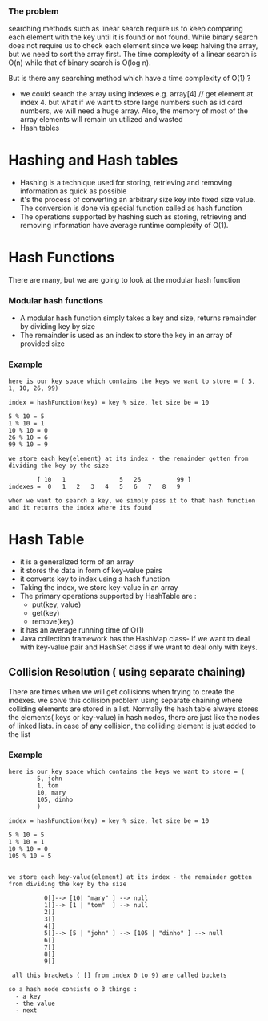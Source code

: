 
### The problem

searching methods such as linear search require us to keep comparing each element with the key until it is
found or not found. While binary search does not require us to check each element since we keep halving the array,
but we need to sort the array first.
The time complexity of a linear search is O(n) while that of binary search is O(log n).

But is there any searching method which have a time complexity of O(1) ?
- we could search the array using indexes e.g. array[4] // get element at index 4. but what if we want to
store large numbers such as id card numbers, we will need a huge array. Also, the memory of most of the array
elements will remain un utilized and wasted
- Hash tables

# Hashing and Hash tables
- Hashing is a technique used for storing, retrieving and removing information as quick as possible
- it's the process of converting an arbitrary size key into fixed size value. The conversion is done via
  special function called as hash function
- The operations supported by hashing such as storing, retrieving and removing information have average runtime
  complexity of O(1).

# Hash Functions
There are many, but we are going to look at the modular hash function
### Modular hash functions
- A modular hash function simply takes a key and size, returns remainder by dividing key by size
- The remainder is used as an index to store the key in an array of provided size

### Example
```` 
here is our key space which contains the keys we want to store = ( 5, 1, 10, 26, 99)

index = hashFunction(key) = key % size, let size be = 10

5 % 10 = 5
1 % 10 = 1
10 % 10 = 0
26 % 10 = 6
99 % 10 = 9

we store each key(element) at its index - the remainder gotten from dividing the key by the size

        [ 10   1               5   26          99 ]
indexes =  0   1   2   3   4   5   6   7   8   9   

when we want to search a key, we simply pass it to that hash function and it returns the index where its found
````
# Hash Table
- it is a generalized form of an array
- it stores the data in form of key-value pairs
- it converts key to index using a hash function
- Taking the index, we store key-value in an array
- The primary operations supported by HashTable are :
  - put(key, value)
  - get(key)
  - remove(key)
- it has an average running time of O(1)
- Java collection framework has the HashMap class- if we want to deal with key-value pair and HashSet class if
we want to deal only with keys.

## Collision Resolution ( using separate chaining)
There are times when we will get collisions when trying to create the indexes. we solve this collision problem
using separate chaining where colliding elements are stored in a list. Normally the hash table always stores
the elements( keys or key-value) in hash nodes, there are just like the nodes of linked lists. in case of any
collision, the colliding element is just added to the list

### Example
```` 
here is our key space which contains the keys we want to store = ( 
        5, john 
        1, tom
        10, mary
        105, dinho
        )

index = hashFunction(key) = key % size, let size be = 10

5 % 10 = 5
1 % 10 = 1
10 % 10 = 0
105 % 10 = 5


we store each key-value(element) at its index - the remainder gotten from dividing the key by the size

          0[]--> [10| "mary" ] --> null 
          1[]--> [1 | "tom"  ] --> null
          2[]
          3[]
          4[]
          5[]--> [5 | "john" ] --> [105 | "dinho" ] --> null 
          6[]
          7[]
          8[]
          9[]
 
 all this brackets ( [] from index 0 to 9) are called buckets
 
so a hash node consists o 3 things :
  - a key
  - the value
  - next
````